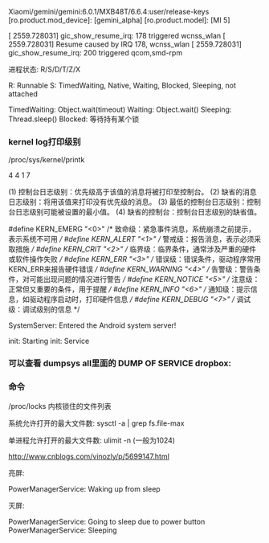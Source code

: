 Xiaomi/gemini/gemini:6.0.1/MXB48T/6.6.4:user/release-keys
[ro.product.mod_device]: [gemini_alpha]
[ro.product.model]: [MI 5]


[ 2559.728031] gic_show_resume_irq: 178 triggered wcnss_wlan
[ 2559.728031] Resume caused by IRQ 178, wcnss_wlan
[ 2559.728031] gic_show_resume_irq: 200 triggered qcom,smd-rpm


进程状态: R/S/D/T/Z/X

R: Runnable
S: TimedWaiting, Native, Waiting, Blocked, Sleeping, not attached

TimedWaiting: Object.wait(timeout)
Waiting: Object.wait()
Sleeping:  Thread.sleep()
Blocked: 等待持有某个锁


### kernel log打印级别


/proc/sys/kernel/printk  

4       4       1       7

(1) 控制台日志级别：优先级高于该值的消息将被打印至控制台。
(2) 缺省的消息日志级别：将用该值来打印没有优先级的消息。
(3) 最低的控制台日志级别：控制台日志级别可能被设置的最小值。
(4) 缺省的控制台：控制台日志级别的缺省值。


#define KERN_EMERG                  "<0>"       /* 致命级：紧急事件消息，系统崩溃之前提示，表示系统不可用   */
#define KERN_ALERT                    "<1>"       /* 警戒级：报告消息，表示必须采取措施                                   */
#define KERN_CRIT                        "<2>"       /* 临界级：临界条件，通常涉及严重的硬件或软件操作失败   */
#define KERN_ERR                        "<3>"        /* 错误级：错误条件，驱动程序常用KERN_ERR来报告硬件错误 */
#define KERN_WARNING              "<4>"        /* 告警级：警告条件，对可能出现问题的情况进行警告   */
#define KERN_NOTICE                  "<5>"        /* 注意级：正常但又重要的条件，用于提醒                                   */
#define KERN_INFO                       "<6>"         /* 通知级：提示信息，如驱动程序启动时，打印硬件信息   */
#define KERN_DEBUG                   "<7>"        /* 调试级：调试级别的信息                                                    */


SystemServer: Entered the Android system server!

init: Starting
init: Service


### 可以查看 dumpsys all里面的 DUMP OF SERVICE dropbox:



### 命令

/proc/locks 内核锁住的文件列表

系统允许打开的最大文件数: sysctl -a | grep fs.file-max

单进程允许打开的最大文件数: ulimit -n  (一般为1024)

http://www.cnblogs.com/vinozly/p/5699147.html


亮屏:

PowerManagerService: Waking up from sleep

灭屏:

PowerManagerService: Going to sleep due to power button
PowerManagerService: Sleeping
